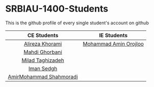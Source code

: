# SRBIAU-1400-Students
This is the github profile of every single student's account on github 

| CE Students | IE Students |
|  :---: |  :---:  |
| [Alireza Khorami](https://github.com/khoramism/) | [Mohammad Amin Orojloo](https://github.com/maorojloo/) |
| [Mahdi Ghorbani](https://github.com/MahdiGhorbaniMQ/) |
| [Milad Taghizadeh](https://github.com/miladtaghizadeh1382/) |
| [Iman Sedgh](https://github.com/iman-sedgh/) |
| [AmirMohammad Shahmoradi](https://github.com/am-shm/) |


